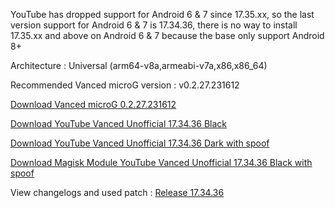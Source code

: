 YouTube has dropped support for Android 6 & 7 since 17.35.xx, so the last version support for Android 6 & 7 is 17.34.36, there is no way to install 17.35.xx and above on Android 6 & 7 because the base only support Android 8+

Architecture : Universal (arm64-v8a,armeabi-v7a,x86,x86_64)

Recommended Vanced microG version : v0.2.27.231612

[Download Vanced microG 0.2.27.231612](https://github.com/cuynu/ytvanced/releases/download/17.34.36/Vanced.microG.0.2.27.231612.apk)

[Download YouTube Vanced Unofficial 17.34.36 Black](https://github.com/cuynu/ytvanced/releases/download/17.34.36/YouTube.Vanced.v17.34.36_Black_Universal.apk)

[Download YouTube Vanced Unofficial 17.34.36 Dark with spoof](https://github.com/cuynu/ytvanced/releases/download/17.34.36/YouTube.Vanced.v17.34.36_Dark_Universal_spoof.apk)

[Download Magisk Module YouTube Vanced Unofficial 17.34.36 Black with spoof](https://github.com/cuynu/ytvanced/releases/download/17.34.36/YouTube.Vanced.v17.34.36_Black_MagiskModule_spoof.zip)


View changelogs and used patch : [Release 17.34.36](https://github.com/cuynu/ytvanced/releases/tag/17.34.36)
